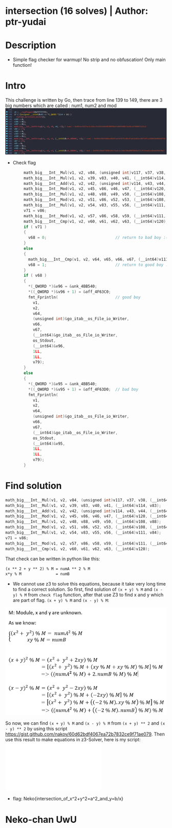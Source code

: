 # intersection (16 solves) | Author: ptr-yudai
# Description
* Simple flag checker for warmup! No strip and no obfuscation! Only main function!

# Intro
This challenge is written by Go, then trace from line 139 to 149, there are 3 big numbers which are called : num1, num2 and mod
![number](num.png)
* Check flag
```go
        math_big___Int__Mul(v1, v2, v84, (unsigned int)v117, v37, v38, (__int64)v117, v84);
        math_big___Int__Mul(v1, v2, v39, v83, v40, v41, (__int64)v114, v83);
        math_big___Int__Add(v1, v2, v42, (unsigned int)v114, v43, v44, (__int64)v120, (__int64)v117);
        math_big___Int__Mod(v1, v2, v45, v86, v46, v47, (__int64)v120, (__int64)v120);
        math_big___Int__Mul(v1, v2, v48, v88, v49, v50, (__int64)v108, v88);
        math_big___Int__Mod(v1, v2, v51, v86, v52, v53, (__int64)v108, (__int64)v108);
        math_big___Int__Mul(v1, v2, v54, v83, v55, v56, (__int64)v111, v84);
        v71 = v86;
        math_big___Int__Mod(v1, v2, v57, v86, v58, v59, (__int64)v111, (__int64)v111);
        math_big___Int__Cmp(v1, v2, v60, v61, v62, v63, (__int64)v120);
        if ( v71 )
        {
          v68 = 0;                              // return to bad boy :(
        }
        else
        {
          math_big___Int__Cmp(v1, v2, v64, v65, v66, v67, (__int64)v111);// Check the result and input if both are equals
          v68 = 1;                              // return to good boy :)
        }
        if ( v68 )
        {
          *(_QWORD *)&v96 = &unk_4BB540;
          *((_QWORD *)&v96 + 1) = &off_4F63C0;
          fmt_Fprintln(                         // good boy
            v1,
            v2,
            v64,
            (unsigned int)&go_itab__os_File_io_Writer,
            v66,
            v67,
            (__int64)&go_itab__os_File_io_Writer,
            os_Stdout,
            (__int64)&v96,
            1LL,
            1LL,
            v79);
        }
        else
        {
          *(_QWORD *)&v95 = &unk_4BB540;
          *((_QWORD *)&v95 + 1) = &off_4F63D0;  // bad boy
          fmt_Fprintln(
            v1,
            v2,
            v64,
            (unsigned int)&go_itab__os_File_io_Writer,
            v66,
            v67,
            (__int64)&go_itab__os_File_io_Writer,
            os_Stdout,
            (__int64)&v95,
            1LL,
            1LL,
            v79);
        }
```

# Find solution
```go
math_big___Int__Mul(v1, v2, v84, (unsigned int)v117, v37, v38, (__int64)v117, v84);
math_big___Int__Mul(v1, v2, v39, v83, v40, v41, (__int64)v114, v83);
math_big___Int__Add(v1, v2, v42, (unsigned int)v114, v43, v44, (__int64)v120, (__int64)v117);
math_big___Int__Mod(v1, v2, v45, v86, v46, v47, (__int64)v120, (__int64)v120);
math_big___Int__Mul(v1, v2, v48, v88, v49, v50, (__int64)v108, v88);
math_big___Int__Mod(v1, v2, v51, v86, v52, v53, (__int64)v108, (__int64)v108);
math_big___Int__Mul(v1, v2, v54, v83, v55, v56, (__int64)v111, v84);
v71 = v86;
math_big___Int__Mod(v1, v2, v57, v86, v58, v59, (__int64)v111, (__int64)v111);
math_big___Int__Cmp(v1, v2, v60, v61, v62, v63, (__int64)v120);
```

That check can be written in python like this:
```txt
(x ** 2 + y ** 2) % M = numA ** 2 % M
x*y % M               = numB
```

* We cannot use z3 to solve this equations, because it take very long time to find a correct solution. So first, find solution of `(x + y) % M` and `(x - y) % M` from `check flag` function, after that use Z3 to find x and y which are part of flag.
`(x + y) % M` and `(x - y) % M`:

![calc](calc.png)

So now, we can find `(x + y) % M` and `(x - y) % M` from `(x + y) ** 2` and `(x - y) ** 2` by using this script https://gist.github.com/nakov/60d62bdf4067ea72b7832ce9f71ae079. Then use this result to make equations in z3-Solver, here is my script: ![solve](./solve.py)

* flag: Neko{intersection_of_x^2+y^2=a^2_and_y=b/x}

# Neko-chan UwU
